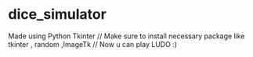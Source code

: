 # dice_simulator
Made using Python Tkinter //
Make sure to install necessary package like tkinter , random ,ImageTk //
Now u can play LUDO :)
